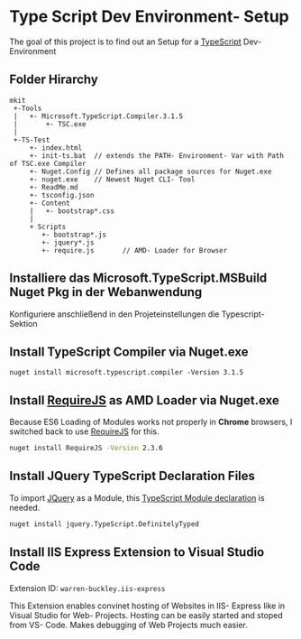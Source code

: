 # Type Script Dev Environment- Setup

[TypescriptOrg]: https://www.typescriptlang.org/
[Nuget]: https://www.nuget.org/
[RequireJS]: https://requirejs.org/
[RequireJS-Sample]: http://mk-prg-net.de/Woc/Woc?wocId=js.modules.require-js.html&colmax=1
[JQuery]: https://jquery.com/
[JQueryTSModule]: https://www.nuget.org/packages/jquery.TypeScript.DefinitelyTyped/

The goal of this project is to find out an Setup for a [TypeScript][TypeScriptOrg] Dev- Environment

## Folder Hirarchy

```
mkit
 +-Tools
 |   +- Microsoft.TypeScript.Compiler.3.1.5
 |       +- TSC.exe
 |
 +-TS-Test
     +- index.html
     +- init-ts.bat  // extends the PATH- Environment- Var with Path of TSC.exe Compiler
     +- Nuget.Config // Defines all package sources for Nuget.exe
     +- nuget.exe    // Newest Nuget CLI- Tool 
     +- ReadMe.md
     +- tsconfig.json
     +- Content
     |   +- bootstrap*.css 
     |
     + Scripts
        +- bootstrap*.js
        +- jquery*.js
        +- require.js       // AMD- Loader for Browser
```

## Installiere das Microsoft.TypeScript.MSBuild Nuget Pkg in der Webanwendung

Konfiguriere anschließend in den Projeteinstellungen die Typescript- Sektion

## Install TypeScript Compiler via Nuget.exe

```
nuget install microsoft.typescript.compiler -Version 3.1.5
```
## Install [RequireJS][RequireJS] as AMD Loader via Nuget.exe

Because ES6 Loading of Modules works not properly in **Chrome** browsers, I switched back to use [RequireJS][RequireJS] for this.

```cmd
nuget install RequireJS -Version 2.3.6
```

## Install JQuery TypeScript Declaration Files

To import [JQuery][JQuery] as a Module, this [TypeScript Module declaration][JQueryTSModule] is needed.

```cmd
nuget install jquery.TypeScript.DefinitelyTyped
```

## Install IIS Express Extension to Visual Studio Code

Extension ID: `warren-buckley.iis-express`

This Extension enables convinet hosting of Websites in IIS- Express like in Visual Studio for Web- Projects. Hosting can be easily started and stoped from VS- Code. Makes debugging of Web Projects much easier. 


